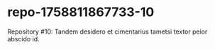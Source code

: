 # repo-1758811867733-10
Repository #10: Tandem desidero et cimentarius tametsi textor peior abscido id.
